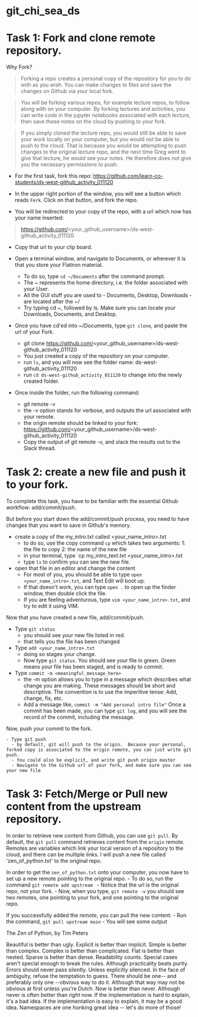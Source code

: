 # git_chi_sea_ds

# Task 1: Fork and clone remote repository.  

Why Fork?
> Forking a repo creates a personal copy of the repository for you to do with as you wish. 
You can make changes to files and save the changes on Github via your local fork.  

> You will be forking various repos, for example lecture repos, to follow along with on your computer. 
By forking lectures and activities, you can write code in the jupyter notebooks associated with each lecture, then save these notes on the cloud by pushing to your fork.

> If you simply cloned the lecture repo, you would still be able to save your work locally on your computer, but you would not be able to push to the cloud.
That is because you would be attempting to push changes to the original lecture repo, and the next time Greg went to give that lecture, he would see your notes. He therefore does not give you the necessary permissions to push.

- For the first task, fork this repo: https://github.com/learn-co-students/ds-west-github_activity_011120

- In the upper right portion of the window, you will see a button which reads `Fork`. 
Click on that button, and fork the repo. 
 
- You will be redirected to your copy of the repo, with a url which now has your name inserted:
> https://github.com/<your_github_username>/ds-west-github_activity_011120 

- Copy that url to your clip board.  
- Open a terminal window, and navigate to Documents, or wherever it is that you store your Flatiron material.
    - To do so, type `cd ~/Documents` after the command prompt.
    - The ~ represents the home directory, i.e. the folder associated with your User.
    - All the GUI stuff you are used to - Documents, Desktop, Downloads - are located after the ~/
    - Try typing cd ~, followed by ls.  Make sure you can locate your Downloads, Documents, and Desktop.
    
- Once you have cd'ed into ~/Documents, type `git clone`, and paste the url of your Fork.
    - git clone  https://github.com/<your_github_username>/ds-west-github_activity_011120  
    - You just created a copy of the repository on your computer.
    - run `ls`, and you will now see the folder name: ds-west-github_activity_011120
    - run `cd ds-west-github_activity_011120` to change into the newly created folder.

- Once inside the folder, run the following command: 
    - git remote -v
    - the -v option stands for verbose, and outputs the url associated with your remote.
    - the origin remote should be linked to your fork: https://github.com/<your_github_username>/ds-west-github_activity_011120 
    - Copy the output of git remote -v, and slack the results out to the Slack thread.
   
# Task 2: create a new file and push it to your fork.

To complete this task, you have to be familiar with the essential Github workflow: add/commit/push.

But before you start down the add/commit/push process, you need to have changes that you want to save in Github's memory.

  - create a copy of the my_intro.txt called <your_name_intro>.txt
    - to do so, use the copy command `cp` which takes two arguments: 1: the file to copy 2: the name of the new file
    - in your terminal, type `cp my_intro_text.txt <your_name_intro>.txt
    - type `ls` to confirm you can see the new file. 
  - open that file in an editor and change the content
    - For most of you, you should be able to type `open <your_name_intro>.txt`, and Text Edit will boot up.
    - If that doesn't work, you can type `open .` to open up the finder window, then double click the file.
    - If you are feeling adventurous, type `vim <your_name_intro>.txt`, and try to edit it using VIM.  

Now that you have created a new file, add/commit/push.
  - Type `git status`
    - you should see your new file listed in red.
    - that tells you the file has been changed
  - Type `add <your_name_intro>.txt`
    - doing so stages your change.  
    - Now type `git status`.  You should see your file in green.  Green means your file has been staged, and is ready to commit.
  - Type `commit -m <meaningful_message_here>`
    - the -m option allows you to type in a message which describes what change you are making. These messages should be short and descriptive.  The convention is to use the imperitive tense: Add, change, fix, etc.
    - Add a message like, `commit -m "Add personal intro file"`
Once a commit has been made, you can type `git log`, and you will see the record of the commit, including the message.

Now, push your commit to the fork.
  
    - Type git push
      - by default, git will push to the origin.  Because your personal, forked copy is associated to the origin remote, you can just write git push.
      - You could also be explicit, and write git push origin master
      - Navigate to the Github url of your fork, and make sure you can see your new file
    
# Task 3: Fetch/Merge or Pull new content from the upstream repository.

In order to retrieve new content from Github, you can use `git pull`.
By default, the `git pull` command retrieves content from the `origin` remote.  
Remotes are variables which link your local version of a repository to the cloud, and there can be multiple links.
I will push a new file called 'zen_of_python.txt' to the original repo. 

In order to get the `zen_of_python.txt` onto your computer, you now have to set up a new remote pointing to the original repo.
    - To do so, run the command `git remote add upstream `
    - Notice that the url is the original repo, not your fork.
    - Now, when you type, `git remote -v` you should see two remotes, one pointing to your fork, and one pointing to the original repo.
    
If you successfully added the remote, you can pull the new content:
    - Run the command, `git pull upstream main` 
    - You will see some output

















The Zen of Python, by Tim Peters

Beautiful is better than ugly.
Explicit is better than implicit.
Simple is better than complex.
Complex is better than complicated.
Flat is better than nested.
Sparse is better than dense.
Readability counts.
Special cases aren't special enough to break the rules.
Although practicality beats purity.
Errors should never pass silently.
Unless explicitly silenced.
In the face of ambiguity, refuse the temptation to guess.
There should be one-- and preferably only one --obvious way to do it.
Although that way may not be obvious at first unless you're Dutch.
Now is better than never.
Although never is often better than *right* now.
If the implementation is hard to explain, it's a bad idea.
If the implementation is easy to explain, it may be a good idea.
Namespaces are one honking great idea -- let's do more of those!


